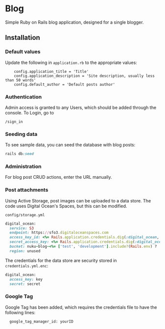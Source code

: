 # Blog

Simple Ruby on Rails blog application, designed for a single blogger.

## Installation

### Default values

Update the following in `application.rb` to the appropriate values:

```
    config.application_title = 'Title'
    config.application_description = 'Site description, usually less than 50 words'
    config.default_author = 'Default posts author'
```


### Authentication

Admin access is granted to any Users, which should be added through the console. To Login, go to

```
/sign_in
```

### Seeding data

To see sample data, you can seed the database with blog posts:

```ruby
rails db:seed
```

### Administration

For blog post CRUD actions, enter the URL manually.

### Post attachments

Using Active Storage, post images can be uploaded to a data store. The code uses Digital Ocean's Spaces, but this can be modified.

`config/storage.yml`

```ruby
digital_ocean:
  service: S3
  endpoint: https://sfo3.digitaloceanspaces.com
  access_key_id: <%= Rails.application.credentials.dig(:digital_ocean, :access_key) %>
  secret_access_key: <%= Rails.application.credentials.dig(:digital_ocean, :secret) %>
  bucket: nuku-blog-<%= ['test', 'development'].include?(Rails.env) ? 'development' : 'production'  %>
  region: unused
```

The credentials for the data store are security stored in `credentials.yml.enc`:

```ruby
digital_ocean:
  access_key: key
  secret: secret
```

### Google Tag

Google Tag has been added, which requires the credentials file to have the following lines:

```
  google_tag_manager_id: yourID
```
